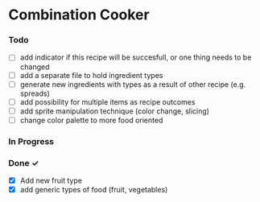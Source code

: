 # Combination Cooker

### Todo

- [ ] add indicator if this recipe will be succesfull, or one thing needs to be changed
- [ ] add a separate file to hold ingredient types
- [ ] generate new ingredients with types as a result of other recipe (e.g. spreads)
- [ ] add possibility for multiple items as recipe outcomes
- [ ] add sprite manipulation technique (color change, slicing)
- [ ] change color palette to more food oriented

### In Progress

### Done ✓

- [x] Add new fruit type
- [x] add generic types of food (fruit, vegetables)
